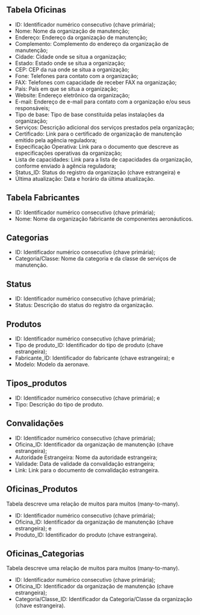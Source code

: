 ## Tabela Oficinas
* ID: Identificador numérico consecutivo (chave primária);
* Nome: Nome da organização de manutenção;
* Endereço: Endereço da organização de manutenção;
* Complemento: Complemento do endereço da organização de manutenção;
* Cidade: Cidade onde se situa a organização;
* Estado: Estado onde se situa a organização;
* CEP: CEP da rua onde se situa a organização;
* Fone: Telefones para contato com a organização;
* FAX: Telefones com capacidade de receber FAX na organização;
* País: País em que se situa a organização;
* Website: Endereço eletrônico da organização;
* E-mail: Endereço de e-mail para contato com a organização e/ou seus responsáveis;
* Tipo de base: Tipo de base constituída pelas instalações da organização;
* Serviços: Descrição adicional dos serviços prestados pela organização;
* Certificado: Link para o certificado de organização de manutenção emitido pela agência reguladora;
* Especificação Operativa: Link para o documento que descreve as especificações operativas da organização;
* Lista de capacidades: Link para a lista de capacidades da organização, conforme enviado à agência reguladora;
* Status_ID: Status do registro da organização (chave estrangeira) e 
* Última atualização: Data e horário da última atualização.

## Tabela Fabricantes
* ID: Identificador numérico consecutivo (chave primária);
* Nome: Nome da organização fabricante de componentes aeronáuticos.

## Categorias
* ID: Identificador numérico consecutivo (chave primária);
* Categoria/Classe: Nome da categoria e da classe de serviços de manutenção.

## Status
* ID: Identificador numérico consecutivo (chave primária);
* Status: Descrição do status do registro da organização.

## Produtos
* ID: Identificador numérico consecutivo (chave primária);
* Tipo de produto_ID: Identificador do tipo de produto (chave estrangeira);
* Fabricante_ID: Identificador do fabricante (chave estrangeira); e
* Modelo: Modelo da aeronave.

## Tipos_produtos
* ID: Identificador numérico consecutivo (chave primária); e
* Tipo: Descrição do tipo de produto.

## Convalidações
* ID: Identificador numérico consecutivo (chave primária);
* Oficina_ID: Identificador da organização de manutenção (chave estrangeira);
* Autoridade Estrangeira: Nome da autoridade estrangeira;
* Validade: Data de validade da convalidação estrangeira;
* Link: Link para o documento de convalidação estrangeira.

## Oficinas_Produtos
Tabela descreve uma relação de muitos para muitos (many-to-many).
* ID: Identificador numérico consecutivo (chave primária);
* Oficina_ID: Identificador da organização de manutenção (chave estrangeira); e
* Produto_ID: Identificador do produto (chave estrangeira).

## Oficinas_Categorias
Tabela descreve uma relação de muitos para muitos (many-to-many).
* ID: Identificador numérico consecutivo (chave primária);
* Oficina_ID: Identificador da organização de manutenção (chave estrangeira);
* Categoria/Classe_ID: Identificador da Categoria/Classe da organização (chave estrangeira).